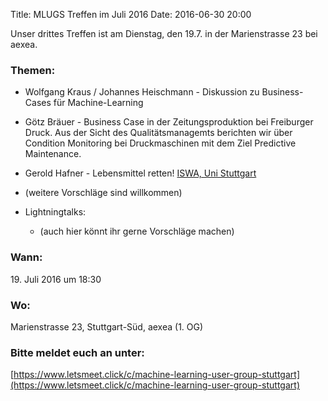 Title: MLUGS Treffen im Juli 2016
Date: 2016-06-30 20:00

Unser drittes Treffen ist am Dienstag, den 19.7. in der Marienstrasse 23 bei aexea.

### Themen:

- Wolfgang Kraus / Johannes Heischmann - Diskussion zu Business-Cases für Machine-Learning 
- Götz Bräuer - Business Case in der Zeitungsproduktion bei Freiburger Druck. Aus der Sicht des Qualitätsmanagemts berichten wir über Condition Monitoring bei Druckmaschinen mit dem Ziel Predictive Maintenance. 
- Gerold Hafner - Lebensmittel retten! [ISWA, Uni Stuttgart](http://www.iswa.uni-stuttgart.de ) 
- (weitere Vorschläge sind willkommen)
- Lightningtalks:

    + (auch hier könnt ihr gerne Vorschläge machen)

### Wann:

<p>19. Juli 2016 um 18:30</p>  

### Wo:

Marienstrasse 23, Stuttgart-Süd, aexea (1. OG)

### Bitte meldet euch an unter:
[https://www.letsmeet.click/c/machine-learning-user-group-stuttgart](https://www.letsmeet.click/c/machine-learning-user-group-stuttgart)
